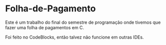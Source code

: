 # Folha-de-Pagamento
Este é um trabalho do final do semestre de programação onde tivemos que fazer uma folha de pagamentos em C.

Foi feito no CodeBlocks, então talvez não funcione em outras IDEs.
